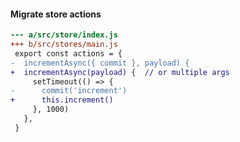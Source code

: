 #### Migrate store actions


```diff
--- a/src/store/index.js
+++ b/src/stores/main.js
 export const actions = {
-  incrementAsync({ commit }, payload) {
+  incrementAsync(payload) {  // or multiple args
     setTimeout(() => {
-      commit('increment')
+      this.increment()
     }, 1000)
   },
 }
```

<aside class="notes">
</aside>
